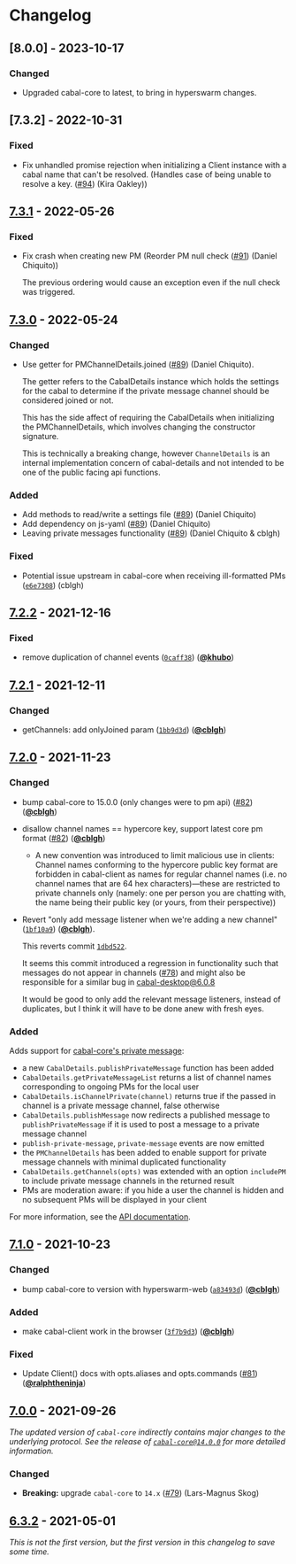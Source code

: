 # Changelog

## [8.0.0] - 2023-10-17
### Changed
- Upgraded cabal-core to latest, to bring in hyperswarm changes.

## [7.3.2] - 2022-10-31
### Fixed

- Fix unhandled promise rejection when initializing a Client instance with a cabal name that can't be resolved. (Handles case of being unable to resolve a key. ([#94](https://github.com/cabal-club/cabal-client/issues/94)) (Kira Oakley))

## [7.3.1] - 2022-05-26
### Fixed

- Fix crash when creating new PM (Reorder PM null check ([#91](https://github.com/cabal-club/cabal-client/issues/91)) (Daniel Chiquito))

  The previous ordering would cause an exception even if the null check
  was triggered.


## [7.3.0] - 2022-05-24

### Changed

- Use getter for PMChannelDetails.joined ([#89](https://github.com/cabal-club/cabal-client/issues/89)) (Daniel Chiquito).

  The getter refers to the CabalDetails instance which holds the settings
  for the cabal to determine if the private message channel should be
  considered joined or not.

  This has the side affect of requiring the CabalDetails when initializing
  the PMChannelDetails, which involves changing the constructor signature.

  This is technically a breaking change, however `ChannelDetails` is an internal implementation concern of
  cabal-details and not intended to be one of the public facing api functions.

### Added

- Add methods to read/write a settings file ([#89](https://github.com/cabal-club/cabal-client/issues/89)) (Daniel Chiquito)
- Add dependency on js-yaml ([#89](https://github.com/cabal-club/cabal-client/issues/89)) (Daniel Chiquito)
- Leaving private messages functionality ([#89](https://github.com/cabal-club/cabal-client/issues/89)) (Daniel Chiquito & cblgh)

### Fixed

- Potential issue upstream in cabal-core when receiving ill-formatted PMs ([`e6e7308`](https://github.com/cabal-club/cabal-client/commit/e6e7308)) (cblgh)

## [7.2.2] - 2021-12-16

### Fixed

- remove duplication of channel events ([`0caff38`](https://github.com/cabal-club/cabal-client/commit/0caff38)) ([**@khubo**](https://github.com/khubo))

## [7.2.1] - 2021-12-11

### Changed

- getChannels: add onlyJoined param ([`1bb9d3d`](https://github.com/cabal-club/cabal-client/commit/1bb9d3d)) ([**@cblgh**](https://github.com/cblgh))

## [7.2.0] - 2021-11-23

### Changed

- bump cabal-core to 15.0.0 (only changes were to pm api) ([#82](https://github.com/cabal-club/cabal-client/issues/82)) ([**@cblgh**](https://github.com/cblgh))
- disallow channel names == hypercore key, support latest core pm format ([#82](https://github.com/cabal-club/cabal-client/issues/82)) ([**@cblgh**](https://github.com/cblgh))
  - A new convention was introduced to limit malicious use in clients: Channel names conforming to the hypercore public key format are forbidden in cabal-client as names for regular channel names (i.e. no channel names that are 64 hex characters)—these are restricted to private channels only (namely: one per person you are chatting with, the name being their public key (or yours, from their perspective))
- Revert "only add message listener when we're adding a new channel" ([`1bf10a9`](https://github.com/cabal-club/cabal-client/commit/1bf10a9)) ([**@cblgh**](https://github.com/cblgh)).

  This reverts commit [`1dbd522`](https://github.com/cabal-club/cabal-client/commit/1dbd5227923aa9063b93b57cfa9dbed31e246dda).

  It seems this commit introduced a regression in functionality such that
  messages do not appear in channels
  ([#78](https://github.com/cabal-club/cabal-client/issues/78)) and might also be
  responsible for a similar bug in [cabal-desktop@6.0.8](mailto:cabal-desktop@6.0.8)

  It would be good to only add the relevant message listeners, instead of
  duplicates, but I think it will have to be done anew with fresh eyes.

### Added

Adds support for [cabal-core's private message](https://github.com/cabal-club/cabal-core/#private-messages):

- a new `CabalDetails.publishPrivateMessage` function has been added
- `CabalDetails.getPrivateMessageList` returns a list of channel names corresponding to ongoing PMs for the local user
- `CabalDetails.isChannelPrivate(channel)` returns true if the passed in channel is a private message channel, false otherwise
- `CabalDetails.publishMessage` now redirects a published message to `publishPrivateMessage` if it is used to post a message to a private message channel
- `publish-private-message`, `private-message` events are now emitted
- the `PMChannelDetails` has been added to enable support for private message channels with minimal duplicated functionality
- `CabalDetails.getChannels(opts)` was extended with an option `includePM` to include private message channels in the returned result
- PMs are moderation aware: if you hide a user the channel is hidden and no subsequent PMs will be displayed in your client

For more information, see the [API documentation](https://github.com/cabal-club/cabal-client/blob/master/api.md).

## [7.1.0] - 2021-10-23

### Changed

- bump cabal-core to version with hyperswarm-web ([`a83493d`](https://github.com/cabal-club/cabal-client/commit/a83493d)) ([**@cblgh**](https://github.com/cblgh))

### Added

- make cabal-client work in the browser ([`3f7b9d3`](https://github.com/cabal-club/cabal-client/commit/3f7b9d3aa90c6eab80be1796f777d0926e664516)) ([**@cblgh**](https://github.com/cblgh))

### Fixed

- Update Client() docs with opts.aliases and opts.commands ([#81](https://github.com/cabal-club/cabal-client/issues/81)) ([**@ralphtheninja**](https://github.com/ralphtheninja))

## [7.0.0] - 2021-09-26

_The updated version of `cabal-core` indirectly contains major changes to the underlying protocol. See the release of [`cabal-core@14.0.0`](https://github.com/cabal-club/cabal-core/blob/master/CHANGELOG.md#1400---2021-05-18) for more detailed information._

### Changed

- **Breaking:** upgrade `cabal-core` to `14.x` ([#79](https://github.com/cabal-club/cabal-client/issues/79)) (Lars-Magnus Skog)

## [6.3.2] - 2021-05-01

_This is not the first version, but the first version in this changelog to save some time._

[7.3.1]: https://github.com/cabal-club/cabal-client/compare/v7.3.0...v7.3.1

[7.3.0]: https://github.com/cabal-club/cabal-client/compare/v7.2.2...v7.3.0

[7.2.2]: https://github.com/cabal-club/cabal-client/compare/v7.2.1...v7.2.2

[7.2.1]: https://github.com/cabal-club/cabal-client/compare/v7.2.0...v7.2.1

[7.2.0]: https://github.com/cabal-club/cabal-client/compare/v7.1.0...v7.2.0

[7.1.0]: https://github.com/cabal-club/cabal-client/compare/v7.0.0...v7.1.0

[7.0.0]: https://github.com/cabal-club/cabal-client/compare/v6.3.2...v7.0.0

[6.3.2]: https://github.com/cabal-club/cabal-client/releases/tag/v6.3.2
